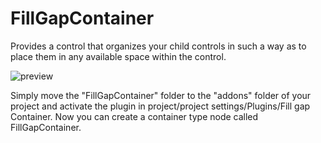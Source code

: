 # FillGapContainer
Provides a control that organizes your child controls in such a way as to place them in any available space within the control.

![preview](https://github.com/newold3/FillGapContainer/assets/52895466/ae4921ef-5c1b-4d97-8b37-777499a6e624)

Simply move the "FillGapContainer" folder to the "addons" folder of your project and activate the plugin in project/project settings/Plugins/Fill gap Container. Now you can create a container type node called FillGapContainer.
